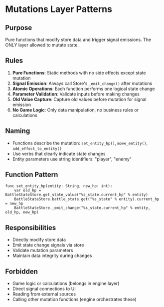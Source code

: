 # Mutations Layer Patterns

## Purpose
Pure functions that modify store data and trigger signal emissions. The ONLY layer allowed to mutate state.

## Rules
1. **Pure Functions**: Static methods with no side effects except state mutation
2. **Signal Emission**: Always call Store's `_emit_change()` after mutations
3. **Atomic Operations**: Each function performs one logical state change
4. **Parameter Validation**: Validate inputs before making changes
5. **Old Value Capture**: Capture old values before mutation for signal emission
6. **No Game Logic**: Only data manipulation, no business rules or calculations

## Naming
- Functions describe the mutation: `set_entity_hp()`, `move_entity()`, `add_effect_to_entity()`
- Use verbs that clearly indicate state changes
- Entity parameters use string identifiers: "player", "enemy"

## Function Pattern
```gdscript
func set_entity_hp(entity: String, new_hp: int):
    var old_hp = BattleStateStore.get_state_value("%s_state.current_hp" % entity)
    BattleStateStore.battle_state.get("%s_state" % entity).current_hp = new_hp
    BattleStateStore._emit_change("%s_state.current_hp" % entity, old_hp, new_hp)
```

## Responsibilities
- Directly modify store data
- Emit state change signals via store
- Validate mutation parameters
- Maintain data integrity during changes

## Forbidden
- Game logic or calculations (belongs in engine layer)
- Direct signal connections to UI
- Reading from external sources
- Calling other mutation functions (engine orchestrates these)